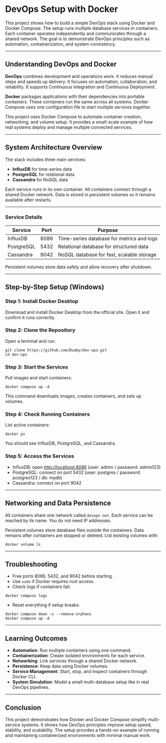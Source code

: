 # DevOps Setup with Docker

This project shows how to build a simple DevOps stack using Docker and Docker Compose. The setup runs multiple database services in containers. Each container operates independently and communicates through a shared network. The goal is to demonstrate DevOps principles such as automation, containerization, and system consistency.

---

## Understanding DevOps and Docker

**DevOps** combines development and operations work. It reduces manual steps and speeds up delivery. It focuses on automation, collaboration, and reliability. It supports Continuous Integration and Continuous Deployment.

**Docker** packages applications with their dependencies into portable containers. These containers run the same across all systems. Docker Compose uses one configuration file to start multiple services together.

This project uses Docker Compose to automate container creation, networking, and volume setup. It provides a small-scale example of how real systems deploy and manage multiple connected services.

---

## System Architecture Overview

The stack includes three main services:

* **InfluxDB** for time-series data
* **PostgreSQL** for relational data
* **Cassandra** for NoSQL data

Each service runs in its own container. All containers connect through a shared Docker network. Data is stored in persistent volumes so it remains available after restarts.

---

### Service Details

| Service    | Port | Purpose                                   |
| ---------- | ---- | ----------------------------------------- |
| InfluxDB   | 8086 | Time-series database for metrics and logs |
| PostgreSQL | 5432 | Relational database for structured data   |
| Cassandra  | 9042 | NoSQL database for fast, scalable storage |

Persistent volumes store data safely and allow recovery after shutdown.

---

## Step-by-Step Setup (Windows)

### Step 1: Install Docker Desktop

Download and install Docker Desktop from the official site. Open it and confirm it runs correctly.

### Step 2: Clone the Repository

Open a terminal and run:

```
git clone https://github.com/Duaby/dev-ops.git  
cd dev-ops
```

### Step 3: Start the Services

Pull images and start containers:

```
docker compose up -d
```

This command downloads images, creates containers, and sets up volumes.

### Step 4: Check Running Containers

List active containers:

```
docker ps
```

You should see InfluxDB, PostgreSQL, and Cassandra.

### Step 5: Access the Services

* InfluxDB: open [http://localhost:8086](http://localhost:8086) (user: admin / password: admin123)
* PostgreSQL: connect on port 5432 (user: postgres / password: postgres123 / db: mydb)
* Cassandra: connect on port 9042

---

## Networking and Data Persistence

All containers share one network called `devops-net`. Each service can be reached by its name. You do not need IP addresses.

Persistent volumes store database files outside the containers. Data remains after containers are stopped or deleted. List existing volumes with:

```
docker volume ls
```

---

## Troubleshooting

* Free ports 8086, 5432, and 9042 before starting.
* Use `sudo` if Docker requires root access.
* Check logs if containers fail:

```
docker compose logs
```

* Reset everything if setup breaks:

```
docker compose down -v --remove-orphans  
docker compose up -d
```

---

## Learning Outcomes

* **Automation**: Run multiple containers using one command.
* **Containerization**: Create isolated environments for each service.
* **Networking**: Link services through a shared Docker network.
* **Persistence**: Keep data using Docker volumes.
* **Service Management**: Start, stop, and inspect containers through Docker CLI.
* **System Simulation**: Model a small multi-database setup like in real DevOps pipelines.

---

## Conclusion

This project demonstrates how Docker and Docker Compose simplify multi-service systems. It shows how DevOps principles improve setup speed, stability, and scalability. The setup provides a hands-on example of running and maintaining containerized environments with minimal manual work.
